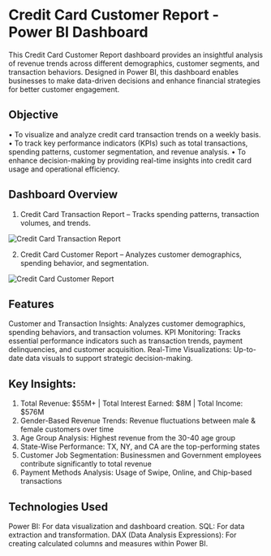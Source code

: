 # Credit Card Customer Report - Power BI Dashboard

This Credit Card Customer Report dashboard provides an insightful analysis of revenue trends across different demographics, customer segments, and transaction behaviors. Designed in Power BI, this dashboard enables businesses to make data-driven decisions and enhance financial strategies for better customer engagement.

## Objective

• To visualize and analyze credit card transaction trends on a weekly basis.
• To track key performance indicators (KPIs) such as total transactions, spending patterns, customer segmentation, and revenue analysis.
• To enhance decision-making by providing real-time insights into credit card usage and operational efficiency.

## Dashboard Overview

1. Credit Card Transaction Report – Tracks spending patterns, transaction volumes, and trends.

![Credit Card Transaction Report](https://github.com/user-attachments/assets/aba01779-f6f0-4b62-94bd-3622477a2563)


2. Credit Card Customer Report – Analyzes customer demographics, spending behavior, and segmentation.

![Credit Card Customer Report](https://github.com/user-attachments/assets/66febdc6-f275-410d-bdee-04e6f553c9b6)

##  Features

Customer and Transaction Insights: Analyzes customer demographics, spending behaviors, and transaction volumes. KPI Monitoring: Tracks essential performance indicators such as transaction trends, payment delinquencies, and customer acquisition. Real-Time Visualizations: Up-to-date data visuals to support strategic decision-making.

## Key Insights:
1. Total Revenue: $55M+ | Total Interest Earned: $8M | Total Income: $576M
2. Gender-Based Revenue Trends: Revenue fluctuations between male & female customers over time
3. Age Group Analysis: Highest revenue from the 30-40 age group
4. State-Wise Performance: TX, NY, and CA are the top-performing states
5. Customer Job Segmentation: Businessmen and Government employees contribute significantly to total revenue
6. Payment Methods Analysis: Usage of Swipe, Online, and Chip-based transactions

## Technologies Used

Power BI: For data visualization and dashboard creation.
SQL: For data extraction and transformation.
DAX (Data Analysis Expressions): For creating calculated columns and measures within Power BI.
